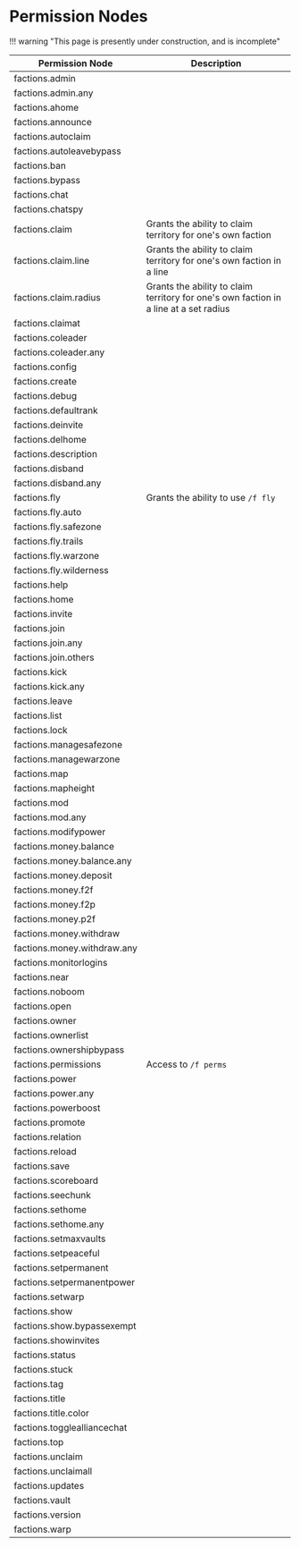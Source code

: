 # Permission Nodes

!!! warning "This page is presently under construction, and is incomplete"

| Permission Node             | Description                                                                             |
| --------------------------- | ------------------------------------------------------------------------------------    |
| factions.admin              |                                                                                         |
| factions.admin.any          |                                                                                         |
| factions.ahome              |                                                                                         |
| factions.announce           |                                                                                         |
| factions.autoclaim          |                                                                                         |
| factions.autoleavebypass    |                                                                                         |
| factions.ban                |                                                                                         |
| factions.bypass             |                                                                                         |
| factions.chat               |                                                                                         |
| factions.chatspy            |                                                                                         |
| factions.claim              | Grants the ability to claim territory for one's own faction                             |
| factions.claim.line         | Grants the ability to claim territory for one's own faction in a line                   |
| factions.claim.radius       | Grants the ability to claim territory for one's own faction in a line at a set radius    |
| factions.claimat            |                                                                                         |
| factions.coleader           |                                                                                         |
| factions.coleader.any       |                                                                                         |
| factions.config             |                                                                                         |
| factions.create             |                                                                                         |
| factions.debug              |                                                                                         |
| factions.defaultrank        |                                                                                         |
| factions.deinvite           |                                                                                         |
| factions.delhome            |                                                                                         |
| factions.description        |                                                                                         |
| factions.disband            |                                                                                         |
| factions.disband.any        |                                                                                         |
| factions.fly                | Grants the ability to use `/f fly`                                                      |
| factions.fly.auto           |                                                                                         |
| factions.fly.safezone       |                                                                                         |
| factions.fly.trails         |                                                                                         |
| factions.fly.warzone        |                                                                                         |
| factions.fly.wilderness     |                                                                                         |
| factions.help               |                                                                                         |
| factions.home               |                                                                                         |
| factions.invite             |                                                                                         |
| factions.join               |                                                                                         |
| factions.join.any           |                                                                                         |
| factions.join.others        |                                                                                         |
| factions.kick               |                                                                                         |
| factions.kick.any           |                                                                                         |
| factions.leave              |                                                                                         |
| factions.list               |                                                                                         |
| factions.lock               |                                                                                         |
| factions.managesafezone     |                                                                                         |
| factions.managewarzone      |                                                                                         |
| factions.map                |                                                                                         |
| factions.mapheight          |                                                                                         |
| factions.mod                |                                                                                         |
| factions.mod.any            |                                                                                         |
| factions.modifypower        |                                                                                         |
| factions.money.balance      |                                                                                         |
| factions.money.balance.any  |                                                                                         |
| factions.money.deposit      |                                                                                         |
| factions.money.f2f          |                                                                                         |
| factions.money.f2p          |                                                                                         |
| factions.money.p2f          |                                                                                         |
| factions.money.withdraw     |                                                                                         |
| factions.money.withdraw.any |                                                                                         |
| factions.monitorlogins      |                                                                                         |
| factions.near               |                                                                                         |
| factions.noboom             |                                                                                         |
| factions.open               |                                                                                         |
| factions.owner              |                                                                                         |
| factions.ownerlist          |                                                                                         |
| factions.ownershipbypass    |                                                                                         |
| factions.permissions        | Access to `/f perms`                                                                    |
| factions.power              |                                                                                         |
| factions.power.any          |                                                                                         |
| factions.powerboost         |                                                                                         |
| factions.promote            |                                                                                         |
| factions.relation           |                                                                                         |
| factions.reload             |                                                                                         |
| factions.save               |                                                                                         |
| factions.scoreboard         |                                                                                         |
| factions.seechunk           |                                                                                         |
| factions.sethome            |                                                                                         |
| factions.sethome.any        |                                                                                         |
| factions.setmaxvaults       |                                                                                         |
| factions.setpeaceful        |                                                                                         |
| factions.setpermanent       |                                                                                         |
| factions.setpermanentpower  |                                                                                         |
| factions.setwarp            |                                                                                         |
| factions.show               |                                                                                         |
| factions.show.bypassexempt  |                                                                                         |
| factions.showinvites        |                                                                                         |
| factions.status             |                                                                                         |
| factions.stuck              |                                                                                         |
| factions.tag                |                                                                                         |
| factions.title              |                                                                                         |
| factions.title.color        |                                                                                         |
| factions.togglealliancechat |                                                                                         |
| factions.top                |                                                                                         |
| factions.unclaim            |                                                                                         |
| factions.unclaimall         |                                                                                         |
| factions.updates            |                                                                                         |
| factions.vault              |                                                                                         |
| factions.version            |                                                                                         |
| factions.warp               |                                                                                         |
   